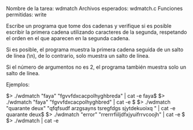 Nombre de la tarea: wdmatch
Archivos esperados: wdmatch.c
Funciones permitidas: write

Escribe un programa que tome dos cadenas y verifique si es posible escribir la primera cadena utilizando caracteres de la segunda, respetando el orden en el que aparecen en la segunda cadena.

Si es posible, el programa muestra la primera cadena seguida de un salto de línea (\n), de lo contrario, solo muestra un salto de línea.

Si el número de argumentos no es 2, el programa también muestra solo un salto de línea.

Ejemplos:

$> ./wdmatch "faya" "fgvvfdxcacpolhyghbreda" | cat -e
faya$
$> ./wdmatch "faya" "fgvvfdxcacpolhyghbred" | cat -e
$
$> ./wdmatch "quarante deux" "qfqfsudf arzgsayns tsregfdgs sjytdekuoixq " | cat -e
quarante deux$
$> ./wdmatch "error" "rrerrrfiiljdfxjyuifrrvcoojh" | cat -e
$
$> ./wdmatch | cat -e